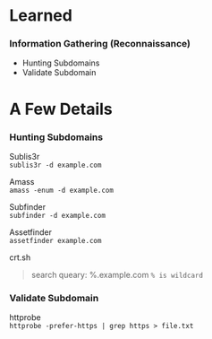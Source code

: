 # Learned
### Information Gathering (Reconnaissance)
 - Hunting Subdomains  
 - Validate Subdomain

# A Few Details
### Hunting Subdomains
Sublis3r  
 `sublis3r -d example.com`  

Amass  
 `amass -enum -d example.com`  

Subfinder  
 `subfinder -d example.com`  

Assetfinder  
 `assetfinder example.com`  

crt.sh  
> search queary: %.example.com `% is wildcard`  

### Validate Subdomain
httprobe  
 `httprobe -prefer-https | grep https > file.txt`  
 

